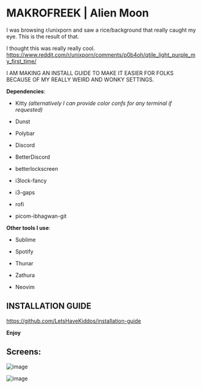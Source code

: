 
**MAKROFREEK** | **Alien Moon**
===========================
I was browsing r/unixporn and saw a rice/background that really caught my eye. This is the result of that.

I thought this was really really cool.  https://www.reddit.com/r/unixporn/comments/p0b4oh/qtile_light_purple_my_first_time/

I AM MAKING AN INSTALL GUIDE TO MAKE IT EASIER FOR FOLKS BECAUSE OF MY REALLY WEIRD AND WONKY SETTINGS.

**Dependencies**:

* Kitty *(alternatively I can provide color confs for any terminal if requested)*

* Dunst

* Polybar

* Discord

* BetterDiscord

* betterlockscreen

* i3lock-fancy

* i3-gaps

* rofi

* picom-ibhagwan-git

**Other tools I use**:

* Sublime

* Spotify

* Thunar

* Zathura

* Neovim

## INSTALLATION GUIDE
https://github.com/LetsHaveKiddos/installation-guide

**Enjoy**

## Screens:

![image](screenshots/reddit-screens.png)

![image](screenshots/thunar-pomotroid.png)
